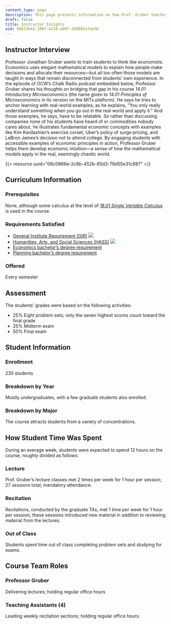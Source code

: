 ```yaml
---
content_type: page
description: This page presents information on how Prof. Gruber teaches 14.01.
draft: false
title: Instructor Insights
uid: 94633b41-1097-4210-a00f-438883a7ee3b
---
```

## Instructor Interview

Professor Jonathan Gruber wants to train students to think like economists. Economics uses elegant mathematical models to explain how people make decisions and allocate their resources—but all too often those models are taught in ways that remain disconnected from students’ own experience. In the episode of OCW’s Chalk Radio podcast embedded below, Professor Gruber shares his thoughts on bridging that gap in his course *14.01 Introductory Microeconomics* (the name given to *14.01 Principles of Microeconomics* in its version on the MITx platform). He says he tries to anchor learning with real-world examples; as he explains, “You only really understand something when you go out in the real world and apply it.” And those examples, he says, have to be relatable. So rather than discussing companies none of his students have heard of or commodities nobody cares about, he illustrates fundamental economic concepts with examples like Kim Kardashian’s exercise corset, Uber’s policy of surge pricing, and LeBron James’s decision not to attend college. By engaging students with accessible examples of economic principles in action, Professor Gruber helps them develop economic intuition—a sense of how the mathematical models apply in the real, seemingly chaotic world.

{{< resource uuid="06c0866e-2c6b-452b-85d3-79d55e31c687" >}}

## Curriculum Information

### Prerequisites

None, although some calculus at the level of [*18.01 Single Variable Calculus*](https://ocw.mit.edu/courses/18-01sc-single-variable-calculus-fall-2010) is used in the course.

### Requirements Satisfied

- [General Institute Requirement (GIR)](https://firstyear.mit.edu/academics-exploration/general-institute-requirements-girs/) ![](https://ocw.mit.edu/images/educator/icon-question-gir.png)
- [Humanities, Arts, and Social Sciences (HASS)](https://firstyear.mit.edu/academics-exploration/general-institute-requirements-girs/humanities-arts-and-social-sciences-hass-requirement/) ![](https://ocw.mit.edu/images/educator/icon-question-hass.png)
- [Economics bachelor’s degree requirement](https://economics.mit.edu/under/majors/14-1)
- [Planning bachelor’s degree requirement](http://catalog.mit.edu/degree-charts/planning-course-11/)

### Offered

Every semester

## Assessment

The students’ grades were based on the following activities:

- 25% Eight problem sets; only the seven highest scores count toward the final grade
- 25% Midterm exam
- 50% Final exam

## Student Information

### Enrollment

230 students

### Breakdown by Year

Mostly undergraduates, with a few graduate students also enrolled.

### Breakdown by Major

The course attracts students from a variety of concentrations.

## How Student Time Was Spent

During an average week, students were expected to spend 12 hours on the course, roughly divided as follows:

### Lecture

Prof. Gruber’s lecture classes met 2 times per week for 1 hour per session; 27 sessions total; mandatory attendance. 

### Recitation

Recitations, conducted by the graduate TAs, met 1 time per week for 1 hour per session; these sessions introduced new material in addition to reviewing material from the lectures.

### Out of Class

Students spent time out of class completing problem sets and studying for exams.

## Course Team Roles

### Professor Gruber

Delivering lectures; holding regular office hours

### Teaching Assistants (4) 

Leading weekly recitation sections; holding regular office hours.